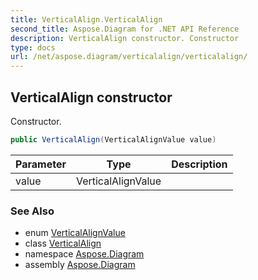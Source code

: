 ```yaml
---
title: VerticalAlign.VerticalAlign
second_title: Aspose.Diagram for .NET API Reference
description: VerticalAlign constructor. Constructor
type: docs
url: /net/aspose.diagram/verticalalign/verticalalign/
---
```

## VerticalAlign constructor

Constructor.

```csharp
public VerticalAlign(VerticalAlignValue value)
```

| Parameter | Type | Description |
| --- | --- | --- |
| value | VerticalAlignValue |  |

### See Also

* enum [VerticalAlignValue](../../verticalalignvalue/)
* class [VerticalAlign](../)
* namespace [Aspose.Diagram](../../verticalalign/)
* assembly [Aspose.Diagram](../../../)


